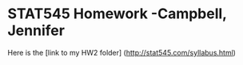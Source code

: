 # STAT545 Homework -Campbell, Jennifer

Here is the [link to my HW2 folder] (http://stat545.com/syllabus.html)

